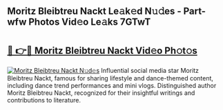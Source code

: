 ## Moritz Bleibtreu Nackt Le𝚊k𝚎d N𝚞𝚍es - Part-wfw Photos Vid𝚎o Le𝚊ks 7GTwT

# <h2><a href="http://fb5oei.evod.top/?m=Moritz+Bleibtreu+Nackt">🔗 👉🔴 Moritz Bleibtreu Nackt Vid𝚎o Ph𝚘t𝚘s</a></h2>

[![Moritz Bleibtreu Nackt N𝚞d𝚎s](https://i.imgur.com/8V9OHl7.gif)](http://fb5oei.evod.top/?m=Moritz+Bleibtreu+Nackt)
Influential social media star Moritz Bleibtreu Nackt, famous for sharing lifestyle and dance-themed content, including dance trend performances and mini vlogs. Distinguished author Moritz Bleibtreu Nackt, recognized for their insightful writings and contributions to literature. 
